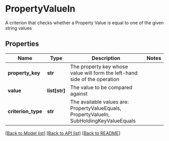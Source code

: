 # PropertyValueIn

A criterion that checks whether a Property Value is equal to one of the given string values

## Properties
Name | Type | Description | Notes
------------ | ------------- | ------------- | -------------
**property_key** | **str** | The property key whose value will form the left-hand side of the operation | 
**value** | **list[str]** | The value to be compared against | 
**criterion_type** | **str** | The available values are: PropertyValueEquals, PropertyValueIn, SubHoldingKeyValueEquals | 

[[Back to Model list]](../README.md#documentation-for-models) [[Back to API list]](../README.md#documentation-for-api-endpoints) [[Back to README]](../README.md)


